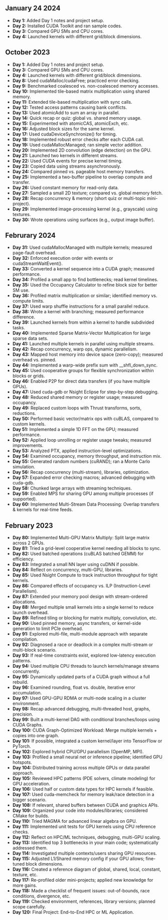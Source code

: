 ## January 24 2024
- **Day 1:** Added Day 1 notes and project setup.
- **Day 2:** Installed CUDA Toolkit and ran sample codes.
- **Day 3:** Compared GPU SMs and CPU cores.
- **Day 4:** Launched kernels with different grid/block dimensions.
## October 2023
- **Day 1:** Added Day 1 notes and project setup.
- **Day 3:** Compared GPU SMs and CPU cores.
- **Day 4:** Launched kernels with different grid/block dimensions.
- **Day 8:** Used cudaMalloc/cudaFree; practiced error checking.
- **Day 9:** Benchmarked coalesced vs. non-coalesced memory accesses.
- **Day 10:** Implemented tile-based matrix multiplication using shared memory.
- **Day 11:** Extended tile-based multiplication with sync calls.
- **Day 12:** Tested access patterns causing bank conflicts.
- **Day 13:** Used atomicAdd to sum an array in parallel.
- **Day 14:** Quick recap or quiz: global vs. shared memory usage.
- **Day 15:** Experimented with atomicCAS, atomicExch, etc.
- **Day 16:** Adjusted block sizes for the same kernel.
- **Day 17:** Used cudaDeviceSynchronize() for timing.
- **Day 18:** Implemented robust error checks after each CUDA call.
- **Day 19:** Used cudaMallocManaged; ran simple vector addition.
- **Day 20:** Implemented 2D convolution (edge detection) on the GPU.
- **Day 21:** Launched two kernels in different streams.
- **Day 22:** Used CUDA events for precise kernel timing.
- **Day 23:** Copied data using streams asynchronously.
- **Day 24:** Compared pinned vs. pageable host memory transfers.
- **Day 25:** Implemented a two-buffer pipeline to overlap compute and transfer.
- **Day 26:** Used constant memory for read-only data.
- **Day 27:** Sampled a small 2D texture; compared vs. global memory fetch.
- **Day 28:** Recap concurrency & memory (short quiz or multi-topic mini-project).
- **Day 29:** Implemented image-processing kernel (e.g., grayscale) using textures.
- **Day 30:** Wrote operations using surfaces (e.g., output image buffer).

## Februrary 2024
- **Day 31:** Used cudaMallocManaged with multiple kernels; measured page-fault overhead.
- **Day 32:** Enforced execution order with events or cudaStreamWaitEvent().
- **Day 33:** Converted a kernel sequence into a CUDA graph; measured performance.
- **Day 34:** Profiled a small app to find bottlenecks; read kernel timelines.
- **Day 35:** Used the Occupancy Calculator to refine block size for better SM use.
- **Day 36:** Profiled matrix multiplication or similar; identified memory vs. compute limits.
- **Day 37:** Used warp shuffle instructions for a small parallel reduce.
- **Day 38:** Wrote a kernel with branching; measured performance difference.
- **Day 39:** Launched kernels from within a kernel to handle subdivided tasks.
- **Day 40:** Implemented Sparse Matrix-Vector Multiplication for large sparse data sets.
- **Day 41:** Launched multiple kernels in parallel using multiple streams.
- **Day 42:** Recap concurrency, warp ops, dynamic parallelism.
- **Day 43:** Mapped host memory into device space (zero-copy); measured overhead vs. pinned.
- **Day 44:** Implemented a warp-wide prefix sum with __shfl_down_sync.
- **Day 45:** Used cooperative groups for flexible synchronization within blocks or grids.
- **Day 46:** Enabled P2P for direct data transfers (if you have multiple GPUs).
- **Day 47:** Used cuda-gdb or Nsight Eclipse for step-by-step debugging.
- **Day 48:** Reduced shared memory or register usage; measured occupancy.
- **Day 49:** Replaced custom loops with Thrust transforms, sorts, reductions.
- **Day 50:** Performed basic vector/matrix ops with cuBLAS, compared to custom kernels.
- **Day 51:** Implemented a simple 1D FFT on the GPU; measured performance.
- **Day 52:** Applied loop unrolling or register usage tweaks; measured improvements.
- **Day 53:** Analyzed PTX, applied instruction-level optimizations.
- **Day 54:** Examined occupancy, memory throughput, and instruction mix.
- **Day 55:** Generated random numbers (cuRAND); ran a Monte Carlo simulation.
- **Day 56:** Recap concurrency (multi-stream), libraries, optimization.
- **Day 57:** Expanded error checking macros; advanced debugging with cuda-gdb.
- **Day 58:** Chunked large arrays with streaming techniques.
- **Day 59:** Enabled MPS for sharing GPU among multiple processes (if supported).
- **Day 60:** Implemented Multi-Stream Data Processing: Overlap transfers & kernels for real-time feeds.
## February 2023
- **Day 80:** Implemented Multi-GPU Matrix Multiply: Split large matrix across 2 GPUs.
- **Day 81:** Tried a grid-level cooperative kernel needing all blocks to sync.
- **Day 82:** Used batched operations (cuBLAS batched GEMM) for efficiency.
- **Day 83:** Integrated a small NN layer using cuDNN if possible.
- **Day 84:** Reflect on concurrency, multi-GPU, libraries.
- **Day 85:** Used Nsight Compute to track instruction throughput for tight kernels.
- **Day 86:** Compared effects of occupancy vs. ILP (Instruction-Level Parallelism).
- **Day 87:** Extended your memory pool design with stream-ordered allocations.
- **Day 88:** Merged multiple small kernels into a single kernel to reduce launch overhead.
- **Day 89:** Refined tiling or blocking for matrix multiply, convolution, etc.
- **Day 90:** Used pinned memory, async transfers, or kernel-side generation to limit PCIe overhead.
- **Day 91:** Explored multi-file, multi-module approach with separate compilation.
- **Day 92:** Diagnosed a race or deadlock in a complex multi-stream or multi-block scenario.
- **Day 93:** If real-time constraints exist, explored low-latency execution patterns.
- **Day 94:** Used multiple CPU threads to launch kernels/manage streams concurrently.
- **Day 95:** Dynamically updated parts of a CUDA graph without a full rebuild.
- **Day 96:** Examined rounding, float vs. double, iterative error accumulation.
- **Day 97:** Used GPU-GPU RDMA or multi-node scaling in a cluster environment.
- **Day 98:** Recap advanced debugging, multi-threaded host, graphs, precision.
- **Day 99:** Built a multi-kernel DAG with conditional branches/loops using CUDA Graphs.
- **Day 100:** CUDA Graph-Optimized Workload: Merge multiple kernels + copies into one graph.
- **Day 101:** If possible, integrated a custom kernel/layer into TensorFlow or PyTorch.
- **Day 102:** Explored hybrid CPU/GPU parallelism (OpenMP, MPI).
- **Day 103:** Profiled a small neural net or inference pipeline; identified GPU hotspots.
- **Day 104:** Distributed training across multiple GPUs or data parallel approach.
- **Day 105:** Reviewed HPC patterns (PDE solvers, climate modeling) for GPU acceleration.
- **Day 106:** Used half or custom data types for HPC kernels if feasible.
- **Day 107:** Used cuda-memcheck for memory leak/race detection in a bigger scenario.
- **Day 108:** If relevant, shared buffers between CUDA and graphics APIs.
- **Day 109:** Organized your code into modules/libraries; considered CMake for builds.
- **Day 110:** Tried MAGMA for advanced linear algebra on GPU.
- **Day 111:** Implemented unit tests for GPU kernels using CPU reference checks.
- **Day 112:** Reflect on HPC/ML techniques, debugging, multi-GPU scaling.
- **Day 113:** Identified top 3 bottlenecks in your main code; systematically addressed them.
- **Day 114:** Investigated multiple contexts/users sharing GPU resources.
- **Day 115:** Adjusted L1/Shared memory config if your GPU allows; fine-tuned block dimensions.
- **Day 116:** Created a reference diagram of global, shared, local, constant, texture, etc.
- **Day 117:** Re-profiled older mini-projects; applied new knowledge for more gains.
- **Day 118:** Made a checklist of frequent issues: out-of-bounds, race conditions, divergence, etc.
- **Day 119:** Checked environment, references, library versions; planned scope carefully.
- **Day 120:** Final Project: End-to-End HPC or ML Application.
